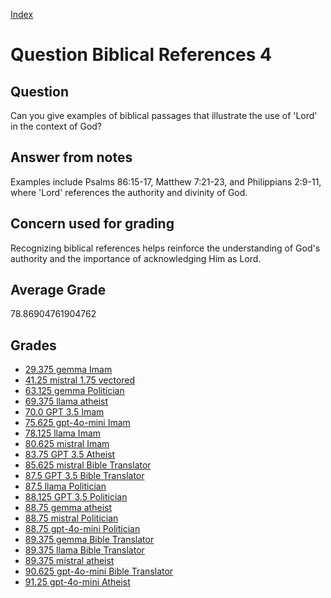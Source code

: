 
[Index](../../index.md)
# Question Biblical References 4
## Question
Can you give examples of biblical passages that illustrate the use of 'Lord' in the context of God?

## Answer from notes
Examples include Psalms 86:15-17, Matthew 7:21-23, and Philippians 2:9-11, where 'Lord' references the authority and divinity of God.

## Concern used for grading
Recognizing biblical references helps reinforce the understanding of God's authority and the importance of acknowledging Him as Lord.

## Average Grade
78.86904761904762

## Grades
 * [29.375 gemma Imam](../answers/gemma_Imam/Biblical_References_4.md)
 * [41.25 mistral 1.75 vectored](../answers/mistral_1.75_vectored/Biblical_References_4.md)
 * [63.125 gemma Politician](../answers/gemma_Politician/Biblical_References_4.md)
 * [69.375 llama atheist](../answers/llama_atheist/Biblical_References_4.md)
 * [70.0 GPT 3.5 Imam](../answers/GPT_3.5_Imam/Biblical_References_4.md)
 * [75.625 gpt-4o-mini Imam](../answers/gpt-4o-mini_Imam/Biblical_References_4.md)
 * [78.125 llama Imam](../answers/llama_Imam/Biblical_References_4.md)
 * [80.625 mistral Imam](../answers/mistral_Imam/Biblical_References_4.md)
 * [83.75 GPT 3.5 Atheist](../answers/GPT_3.5_Atheist/Biblical_References_4.md)
 * [85.625 mistral Bible Translator](../answers/mistral_Bible_Translator/Biblical_References_4.md)
 * [87.5 GPT 3.5 Bible Translator](../answers/GPT_3.5_Bible_Translator/Biblical_References_4.md)
 * [87.5 llama Politician](../answers/llama_Politician/Biblical_References_4.md)
 * [88.125 GPT 3.5 Politician](../answers/GPT_3.5_Politician/Biblical_References_4.md)
 * [88.75 gemma atheist](../answers/gemma_atheist/Biblical_References_4.md)
 * [88.75 mistral Politician](../answers/mistral_Politician/Biblical_References_4.md)
 * [88.75 gpt-4o-mini Politician](../answers/gpt-4o-mini_Politician/Biblical_References_4.md)
 * [89.375 gemma Bible Translator](../answers/gemma_Bible_Translator/Biblical_References_4.md)
 * [89.375 llama Bible Translator](../answers/llama_Bible_Translator/Biblical_References_4.md)
 * [89.375 mistral atheist](../answers/mistral_atheist/Biblical_References_4.md)
 * [90.625 gpt-4o-mini Bible Translator](../answers/gpt-4o-mini_Bible_Translator/Biblical_References_4.md)
 * [91.25 gpt-4o-mini Atheist](../answers/gpt-4o-mini_Atheist/Biblical_References_4.md)
